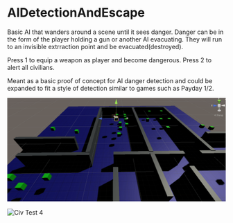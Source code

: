 # AIDetectionAndEscape

Basic AI that wanders around a scene until it sees danger. Danger can be in the form of the player holding a gun or another AI evacuating. 
They will run to an invisible extrraction point and be evacuated(destroyed).

Press 1 to equip a weapon as player and become dangerous. Press 2 to alert all civilians.

Meant as a basic proof of concept for AI danger detection and could be expanded to fit a style of detection similar to games such as Payday 1/2.

![Civ Test 3](https://github.com/Ezzuna/AIDetectionAndEscape/blob/master/Gifs/test3.gif)

![Civ Test 4](https://github.com/Ezzuna/AIDetectionAndEscape/blob/master/Gifs/test4.gif)
